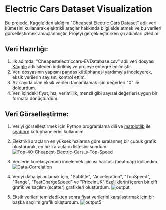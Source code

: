 # Electric Cars Dataset Visualization
Bu projede, <a href= "https://www.kaggle.com/datasets/kkhandekar/cheapest-electric-cars">Kaggle</a>'den aldığım "Cheapest Electric Cars Dataset" adlı veri kümesini kullanarak elektrikli araçlar hakkında bilgi elde etmek ve bu verileri görselleştirmek amaçlanmıştır.
Projeyi gerçekleştirirken şu adımları izledim:

## Veri Hazırlığı:

1) İlk adımda, "Cheapestelectriccars-EVDatabase.csv" adlı veri dosyası <a href= "https://www.kaggle.com/datasets/kkhandekar/cheapest-electric-cars">Kaggle</a> adlı siteden indirilmiş ve projeye entegre edilmiştir.
2) Veri dosyasının yapısını <a href= "https://pandas.pydata.org">pandas</a> kütüphanesi yardımıyla inceleyerek, eksik verilerin sayısını kontrol ettim.
3) Az sayıda olan eksik verileri tamamlamak için değerleri "0" ile doldurdum.
4) Veri içindeki fiyat, hız, verimlilik, menzil gibi sayısal değerleri uygun bir formata dönüştürdüm.

## Veri Görselleştirme:

1) Veriyi görselleştirmek için Python programlama dili ve <a href= "https://matplotlib.org">matplotlib</a> ile <a href= "https://seaborn.pydata.org">seaborn</a> kütüphanelerini kullandım.
2) Elektrikli araçların en yüksek hızlarına göre sıralanmış bir çubuk grafik oluşturarak, en hızlı araçların listesini sundum.
![Top-40-Cheapest-Electric-Cars_s-Top-Speed](https://github.com/KaganMuslu/Electric-Cars-Dataset-Visualization/assets/71410113/2cccf123-2c1e-4e7b-a26c-65b81dd23d89)

3) Verilerin korelasyonunu incelemek için ısı haritası (heatmap) kullandım.
![Data-Correlation](https://github.com/KaganMuslu/Electric-Cars-Dataset-Visualization/assets/71410113/a55f55d0-ad2d-4d6c-9547-2004bb001936)

4) Veriyi daha iyi anlamak için, "Subtitle", "Acceleration", "TopSpeed", "Range", "FastChargeSpeed" ve "PriceinUK" özelliklerini içeren bir çift grafik ve saçılım (scatter) grafikleri oluşturdum.
![output](https://github.com/KaganMuslu/Electric-Cars-Dataset-Visualization/assets/71410113/a8c3f255-95db-40f1-9b5e-29c4ccd0b473)

5) Eksik verileri temizledikten sonra fiyat verilerini karşılaştırmak için bir başka saçılım grafik oluşturdum.
![output5](https://github.com/KaganMuslu/Electric-Cars-Dataset-Visualization/assets/71410113/e205cd94-5d50-4078-98b4-c8a3b6459a00)
